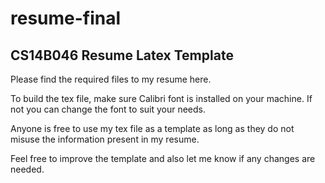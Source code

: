 # resume-final
## CS14B046 Resume Latex Template 

Please find the required files to my resume here.

To build the tex file, make sure Calibri font is installed on your machine. If not you can change the font to suit your needs.

Anyone is free to use my tex file as a template as long as they do not misuse the information present in my resume.

Feel free to improve the template and also let me know if any changes are needed. 
